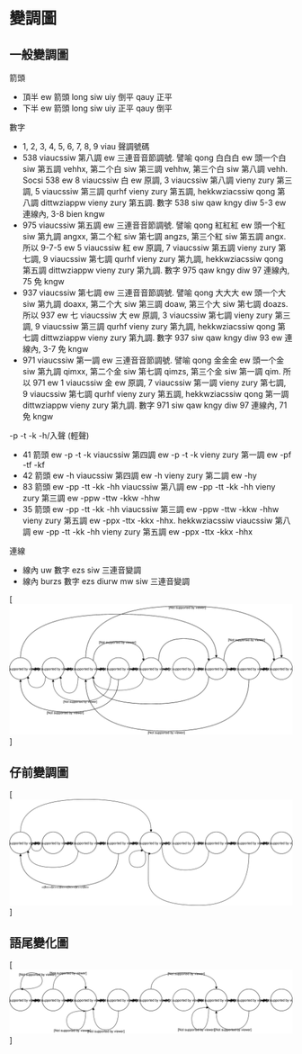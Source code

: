 # 變調圖

## 一般變調圖

箭頭

* 頂半 ew 箭頭 long siw uiy 倒平 qauy 正平
* 下半 ew 箭頭 long siw uiy 正平 qauy 倒平

數字

* 1, 2, 3, 4, 5, 6, 7, 8, 9 viau 聲調號碼
* 538 viaucssiw 第八調 ew 三連音音節調號. 譬喻 qong 白白白 ew 頭一个白 siw 第五調 vehhx, 第二个白 siw 第三調 vehhw, 第三个白 siw 第八調 vehh. Socsi 538 ew 8 viaucssiw 白 ew 原調, 3 viaucssiw 第八調 vieny zury 第三調, 5 viaucssiw 第三調 qurhf vieny zury 第五調, hekkwziacssiw qong 第八調 dittwziappw vieny zury 第五調. 數字 538 siw qaw kngy diw 5-3 ew 連線內, 3-8 bien kngw
* 975 viaucssiw 第五調 ew 三連音音節調號. 譬喻 qong 紅紅紅 ew 頭一个紅 siw 第九調 angxx, 第二个紅 siw 第七調 angzs, 第三个紅 siw 第五調 angx. 所以 9-7-5 ew 5 viaucssiw 紅 ew 原調, 7 viaucssiw 第五調 vieny zury 第七調, 9 viaucssiw 第七調 qurhf vieny zury 第九調, hekkwziacssiw qong 第五調 dittwziappw vieny zury 第九調. 數字 975 qaw kngy diw 97 連線內, 75 免 kngw
* 937 viaucssiw 第七調 ew 三連音音節調號. 譬喻 qong 大大大 ew 頭一个大 siw 第九調 doaxx, 第二个大 siw 第三調 doaw, 第三个大 siw 第七調 doazs. 所以 937 ew 七 viaucssiw 大 ew 原調, 3 viaucssiw 第七調 vieny zury 第三調, 9 viaucssiw 第三調 qurhf vieny zury 第九調, hekkwziacssiw qong 第七調 dittwziappw vieny zury 第九調. 數字 937 siw qaw kngy diw 93 ew 連線內, 3-7 免 kngw
* 971 viaucssiw 第一調 ew 三連音音節調號. 譬喻 qong 金金金 ew 頭一个金 siw 第九調 qimxx, 第二个金 siw 第七調 qimzs, 第三个金 siw 第一調 qim. 所以 971 ew 1 viaucssiw 金 ew 原調, 7 viaucssiw 第一調 vieny zury 第七調, 9 viaucssiw 第七調 qurhf vieny zury 第五調, hekkwziacssiw qong 第一調 dittwziappw vieny zury 第九調. 數字 971 siw qaw kngy diw 97 連線內, 71 免 kngw

-p -t -k -h/入聲 (輕聲)

* 41 箭頭 ew -p -t -k viaucssiw 第四調 ew -p -t -k vieny zury 第一調 ew -pf -tf -kf
* 42 箭頭 ew -h viaucssiw 第四調 ew -h vieny zury 第二調 ew -hy
* 83 箭頭 ew -pp -tt -kk -hh viaucssiw 第八調 ew -pp -tt -kk -hh vieny zury 第三調 ew -ppw -ttw -kkw -hhw
* 35 箭頭 ew -pp -tt -kk -hh viaucssiw 第三調 ew -ppw -ttw -kkw -hhw vieny zury 第五調 ew -ppx -ttx -kkx -hhx. hekkwziacssiw viaucssiw 第八調 ew -pp -tt -kk -hh vieny zury 第五調 ew -ppx -ttx -kkx -hhx

連線

* 線內 uw 數字 ezs siw 三連音變調
* 線內 burzs 數字 ezs diurw mw siw 三連音變調

[![tone-sandhi](https://github.com/sotronx/susiahetong/blob/master/tone-sandhi.svg)]

## 仔前變調圖

[![tone-sandhi-of-a](https://github.com/sotronx/susiahetong/blob/master/tone-sandhi-of-a.svg)]

## 語尾變化圖

[![inflection](https://github.com/sotronx/susiahetong/blob/master/inflection.svg)]
